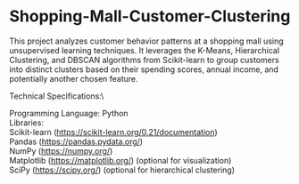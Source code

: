 # Shopping-Mall-Customer-Clustering

This project analyzes customer behavior patterns at a shopping mall using unsupervised learning techniques. It leverages the K-Means, Hierarchical Clustering, and DBSCAN algorithms from Scikit-learn to group customers into distinct clusters based on their spending scores, annual income, and potentially another chosen feature.

Technical Specifications:\

Programming Language: Python \
Libraries: \
Scikit-learn (https://scikit-learn.org/0.21/documentation) \
Pandas (https://pandas.pydata.org/) \
NumPy (https://numpy.org/) \
Matplotlib (https://matplotlib.org/) (optional for visualization) \
SciPy (https://scipy.org/) (optional for hierarchical clustering)
